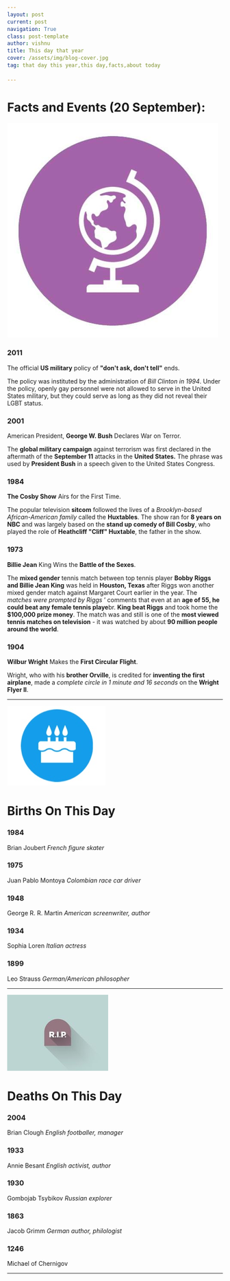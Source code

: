 ```yaml
---
layout: post
current: post
navigation: True
class: post-template
author: vishnu
title: This day that year
cover: /assets/img/blog-cover.jpg
tag: that day this year,this day,facts,about today

---
```




# Facts and Events (20 September):

![Fact](/assets/img/blog/fact.jpg)

### 2011
The official **US military** policy of **"don't ask, don't tell"** ends.

The policy was instituted by the administration of _Bill Clinton in 1994_. Under the policy, openly gay personnel were not allowed to serve in the United States military, but they could serve as long as they did not reveal their LGBT status.

### 2001
American President, **George W. Bush** Declares War on Terror.

The **global military campaign** against terrorism was first declared in the aftermath of the **September 11** attacks in the **United States.** The phrase was used by **President Bush** in a speech given to the United States Congress.

### 1984
**The Cosby Show** Airs for the First Time.

The popular television **sitcom** followed the lives of a _Brooklyn-based African-American family_ called the **Huxtables**. The show ran for **8 years on NBC** and was largely based on the **stand up comedy of Bill Cosby**, who played the role of **Heathcliff "Cliff" Huxtable**, the father in the show.

### 1973
**Billie Jean** King Wins the **Battle of the Sexes**.

The **mixed gender** tennis match between top tennis player **Bobby Riggs and Billie Jean King** was held in **Houston, Texas** after Riggs won another mixed gender match against Margaret Court earlier in the year. The _matches were prompted by Riggs_ ’ comments that even at an **age of 55, he could beat any female tennis playe**br. **King beat Riggs** and took home the **$100,000 prize money**. The match was and still is one of the **most viewed tennis matches on television** - it was watched by about **90 million people around the world**.

### 1904
**Wilbur Wright** Makes the **First Circular Flight**.

Wright, who with his **brother Orville**, is credited for **inventing the first airplane**, made a _complete circle in 1 minute and 16 seconds_ on the **Wright Flyer II**.

---
![Bday](/assets/img/blog/bday.jpg)

# Births On This Day

### 1984
Brian Joubert
_French figure skater_

### 1975
Juan Pablo Montoya
_Colombian race car driver_

### 1948
George R. R. Martin
_American screenwriter, author_

### 1934
Sophia Loren
_Italian actress_

### 1899
Leo Strauss
_German/American philosopher_

---
![Rip](/assets/img/blog/rip.jpg)

# Deaths On This Day

### 2004
Brian Clough
_English footballer, manager_

### 1933
Annie Besant
_English activist, author_

### 1930
Gombojab Tsybikov
_Russian explorer_

### 1863
Jacob Grimm
_German author, philologist_

### 1246
Michael of Chernigov


---

